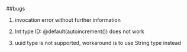 ##bugs

1. invocation error without further information

2. Int type ID: @default(autoincrement()) does not work

3. uuid type is not supported, workaround is to use String type instead
